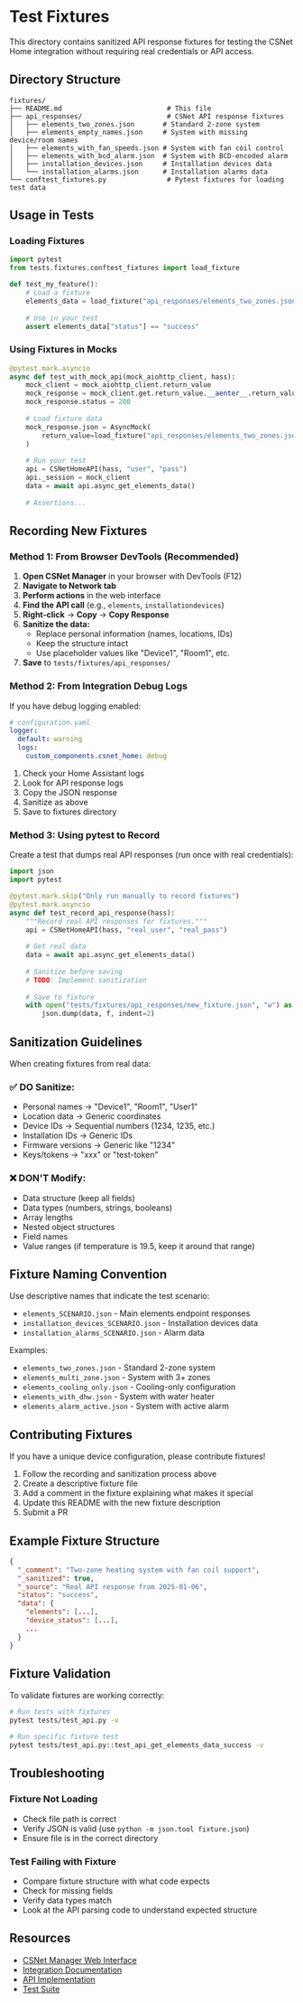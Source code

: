 # Test Fixtures

This directory contains sanitized API response fixtures for testing the CSNet Home integration without requiring real credentials or API access.

## Directory Structure

```
fixtures/
├── README.md                          # This file
├── api_responses/                     # CSNet API response fixtures
│   ├── elements_two_zones.json       # Standard 2-zone system
│   ├── elements_empty_names.json     # System with missing device/room names
│   ├── elements_with_fan_speeds.json # System with fan coil control
│   ├── elements_with_bcd_alarm.json  # System with BCD-encoded alarm
│   ├── installation_devices.json     # Installation devices data
│   └── installation_alarms.json      # Installation alarms data
└── conftest_fixtures.py               # Pytest fixtures for loading test data

```

## Usage in Tests

### Loading Fixtures

```python
import pytest
from tests.fixtures.conftest_fixtures import load_fixture

def test_my_feature():
    # Load a fixture
    elements_data = load_fixture("api_responses/elements_two_zones.json")
    
    # Use in your test
    assert elements_data["status"] == "success"
```

### Using Fixtures in Mocks

```python
@pytest.mark.asyncio
async def test_with_mock_api(mock_aiohttp_client, hass):
    mock_client = mock_aiohttp_client.return_value
    mock_response = mock_client.get.return_value.__aenter__.return_value
    mock_response.status = 200
    
    # Load fixture data
    mock_response.json = AsyncMock(
        return_value=load_fixture("api_responses/elements_two_zones.json")
    )
    
    # Run your test
    api = CSNetHomeAPI(hass, "user", "pass")
    api._session = mock_client
    data = await api.async_get_elements_data()
    
    # Assertions...
```

## Recording New Fixtures

### Method 1: From Browser DevTools (Recommended)

1. **Open CSNet Manager** in your browser with DevTools (F12)
2. **Navigate to Network tab**
3. **Perform actions** in the web interface
4. **Find the API call** (e.g., `elements`, `installationdevices`)
5. **Right-click** → **Copy** → **Copy Response**
6. **Sanitize the data:**
   - Replace personal information (names, locations, IDs)
   - Keep the structure intact
   - Use placeholder values like "Device1", "Room1", etc.
7. **Save** to `tests/fixtures/api_responses/`

### Method 2: From Integration Debug Logs

If you have debug logging enabled:

```yaml
# configuration.yaml
logger:
  default: warning
  logs:
    custom_components.csnet_home: debug
```

1. Check your Home Assistant logs
2. Look for API response logs
3. Copy the JSON response
4. Sanitize as above
5. Save to fixtures directory

### Method 3: Using pytest to Record

Create a test that dumps real API responses (run once with real credentials):

```python
import json
import pytest

@pytest.mark.skip("Only run manually to record fixtures")
@pytest.mark.asyncio
async def test_record_api_response(hass):
    """Record real API responses for fixtures."""
    api = CSNetHomeAPI(hass, "real_user", "real_pass")
    
    # Get real data
    data = await api.async_get_elements_data()
    
    # Sanitize before saving
    # TODO: Implement sanitization
    
    # Save to fixture
    with open("tests/fixtures/api_responses/new_fixture.json", "w") as f:
        json.dump(data, f, indent=2)
```

## Sanitization Guidelines

When creating fixtures from real data:

### ✅ DO Sanitize:
- Personal names → "Device1", "Room1", "User1"
- Location data → Generic coordinates
- Device IDs → Sequential numbers (1234, 1235, etc.)
- Installation IDs → Generic IDs
- Firmware versions → Generic like "1234"
- Keys/tokens → "xxx" or "test-token"

### ❌ DON'T Modify:
- Data structure (keep all fields)
- Data types (numbers, strings, booleans)
- Array lengths
- Nested object structures
- Field names
- Value ranges (if temperature is 19.5, keep it around that range)

## Fixture Naming Convention

Use descriptive names that indicate the test scenario:

- `elements_SCENARIO.json` - Main elements endpoint responses
- `installation_devices_SCENARIO.json` - Installation devices data
- `installation_alarms_SCENARIO.json` - Alarm data

Examples:
- `elements_two_zones.json` - Standard 2-zone system
- `elements_multi_zone.json` - System with 3+ zones
- `elements_cooling_only.json` - Cooling-only configuration
- `elements_with_dhw.json` - System with water heater
- `elements_alarm_active.json` - System with active alarm

## Contributing Fixtures

If you have a unique device configuration, please contribute fixtures!

1. Follow the recording and sanitization process above
2. Create a descriptive fixture file
3. Add a comment in the fixture explaining what makes it special
4. Update this README with the new fixture description
5. Submit a PR

## Example Fixture Structure

```json
{
  "_comment": "Two-zone heating system with fan coil support",
  "_sanitized": true,
  "_source": "Real API response from 2025-01-06",
  "status": "success",
  "data": {
    "elements": [...],
    "device_status": [...],
    ...
  }
}
```

## Fixture Validation

To validate fixtures are working correctly:

```bash
# Run tests with fixtures
pytest tests/test_api.py -v

# Run specific fixture test
pytest tests/test_api.py::test_api_get_elements_data_success -v
```

## Troubleshooting

### Fixture Not Loading

- Check file path is correct
- Verify JSON is valid (use `python -m json.tool fixture.json`)
- Ensure file is in the correct directory

### Test Failing with Fixture

- Compare fixture structure with what code expects
- Check for missing fields
- Verify data types match
- Look at the API parsing code to understand expected structure

## Resources

- [CSNet Manager Web Interface](https://www.csnetmanager.com)
- [Integration Documentation](../../README.md)
- [API Implementation](../../custom_components/csnet_home/api.py)
- [Test Suite](../README.md)

